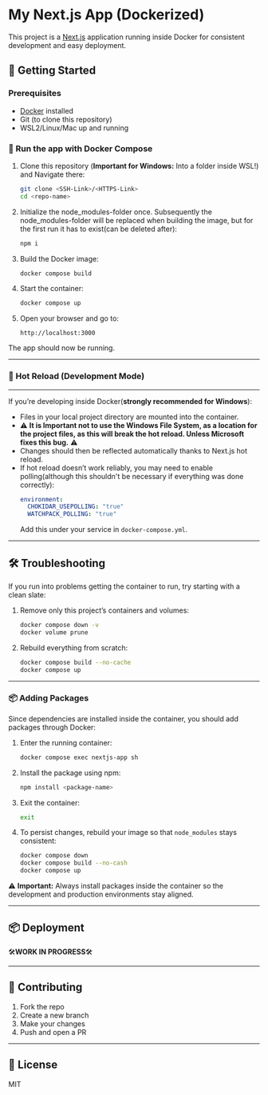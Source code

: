 # My Next.js App (Dockerized)

This project is a [Next.js](https://nextjs.org/) application running inside Docker for consistent development and easy deployment.

## 🚀 Getting Started

### Prerequisites
- [Docker](https://docs.docker.com/get-docker/) installed
- Git (to clone this repository)
- WSL2/Linux/Mac up and running

### 🐳 Run the app with Docker Compose

1. Clone this repository (**Important for Windows:** Into a folder inside WSL!) and Navigate there:
   ```bash
   git clone <SSH-Link>/<HTTPS-Link>
   cd <repo-name>
   ```
2. Initialize the node_modules-folder once. Subsequently the node_modules-folder will be replaced when building the image, but for the first run it has to exist(can be deleted after):
    ```bash
   npm i
   ```
3. Build the Docker image:
   ```bash
   docker compose build
   ```

4. Start the container:
   ```bash
   docker compose up
   ```

5. Open your browser and go to:
   ```
   http://localhost:3000
   ```

The app should now be running.

---
### 🔄 Hot Reload (Development Mode)
---
If you’re developing inside Docker(**strongly recommended for Windows**):
- Files in your local project directory are mounted into the container.
- ⚠️ **It is Important not to use the Windows File System, as a location for the project files, as this will break the hot reload. Unless Microsoft fixes this bug.** ⚠️
- Changes should then be reflected automatically thanks to Next.js hot reload.
- If hot reload doesn’t work reliably, you may need to enable polling(although this shouldn't be necessary if everything was done correctly):
  ```yaml
  environment:
    CHOKIDAR_USEPOLLING: "true"
    WATCHPACK_POLLING: "true"
  ```
  Add this under your service in `docker-compose.yml`.

---
## 🛠 Troubleshooting
If you run into problems getting the container to run, try starting with a clean slate:

1. Remove only this project’s containers and volumes:
   ```bash
   docker compose down -v
   docker volume prune
   ```

2. Rebuild everything from scratch:
   ```bash
   docker compose build --no-cache
   docker compose up
   ```

---

### 📦 Adding Packages

Since dependencies are installed inside the container, you should add packages through Docker:

1. Enter the running container:
   ```bash
   docker compose exec nextjs-app sh
   ```

2. Install the package using npm:
   ```bash
   npm install <package-name>
   ```

3. Exit the container:
   ```bash
   exit
   ```

4. To persist changes, rebuild your image so that `node_modules` stays consistent:
   ```bash
   docker compose down
   docker compose build --no-cash
   docker compose up
   ```

⚠️ **Important:** Always install packages inside the container so the development and production environments stay aligned.

---

## 📦 Deployment


🛠️**WORK IN PROGRESS**🛠️

---

## 🤝 Contributing

1. Fork the repo
2. Create a new branch
3. Make your changes
4. Push and open a PR

---

## 📜 License

MIT
